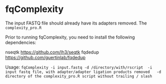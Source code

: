 # fqComplexity

The input FASTQ file should already have its adapters removed.
The `complexity_pro.R`

Prior to running fqComplexity, you need to install the following dependencies:

nseqtk https://github.com/lh3/seqtk
fqdedup https://github.com/guertinlab/fqdedup

Usage: 
`fqComplexity -i input.fastq -d /directory/with/rscript 
-i input fastq file, with adapter/adapter ligation products removed  
-d directory of the complexity_pro.R script without trailing / slash`
